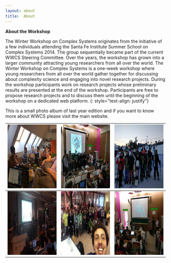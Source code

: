 ```yaml
---
layout: about
title:  About
---
```

**About the Workshop**

The Winter Workshop on Complex Systems originates from the initiative of a few individuals attending the Santa Fe Institute Summer School on Complex Systems 2014. The group sequentially became part of the current WWCS Steering Committee. Over the years, the workshop has grown into a larger community attracting young researchers from all over the world.
The Winter Workshop on Complex Systems is a one-week workshop where young researchers from all over the world gather together for discussing about complexity science and engaging into novel research projects.
During the workshop participants work on research projects whose preliminary results are presented at the end of the workshop. Participants are free to propose research projects and to discuss them until the beginning of the workshop on a dedicated web platform.
{: style="text-align: justify"}

This is a small photo album of last year edition and if you want to know more about WWCS please visit the main website.

<img src="/assets/image/wwcs2018_1.jpg" width="200" height="200" /> |<img src="/assets/image/wwcs2019_1.jpg" width="200" height="200" />|<img src="/assets/image/wwcs2019_3.jpg" width="200" height="200" />
:-------------------------:|:-------------------------:  |:-------------------------:   
<img src="/assets/image/wwcs2018_2.jpg" width="200" height="200" /> |<img src="/assets/image/wwcs2017_1.jpg" width="200" height="200" />|<img src="/assets/image/wwcs2019_2.jpg" width="200" height="200" />|
